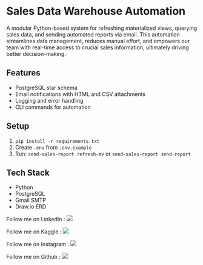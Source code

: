 # Sales Data Warehouse Automation

A modular Python-based system for refreshing materialized views, querying sales data, and sending automated reports via email. This automation streamlines data management, reduces manual effort, and empowers our team with real-time access to crucial sales information, ultimately driving better decision-making.

## Features
- PostgreSQL star schema
- Email notifications with HTML and CSV attachments
- Logging and error handling
- CLI commands for automation

## Setup
1. `pip install -r requirements.txt`
2. Create `.env` from `.env.example`
3. Run: `send-sales-report refresh-mv` or `send-sales-report send-report`

## Tech Stack
- Python
- PostgreSQL
- Gmail SMTP
- Draw.io ERD

Follow me on LinkedIn : [![](https://img.shields.io/badge/LinkedIn-0077B5?style=for-the-badge&logo=linkedin&logoColor=white)](https://www.linkedin.com/in/mohammedhamizk)

Follow me on Kaggle : [![](https://img.shields.io/badge/Kaggle-20BEFF?style=for-the-badge&logo=Kaggle&logoColor=white)](https://www.kaggle.com/mohammedhamizk)

Follow me on Instagram : [![](https://img.shields.io/badge/Instagram-E4405F?style=for-the-badge&logo=instagram&logoColor=white)](https://instagram.com/_mohd_hamiz_k/)

Follow me on Github : [![](https://img.shields.io/badge/GitHub-100000?style=for-the-badge&logo=github&logoColor=white)](https://github.com/MohdHamizK/)
